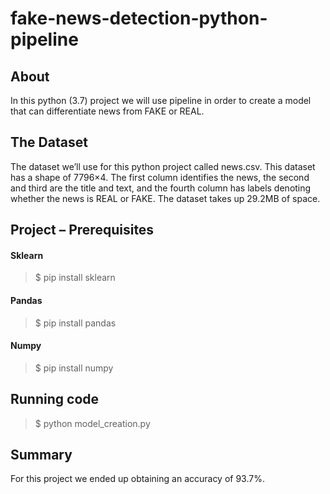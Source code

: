 # fake-news-detection-python-pipeline
## About
In this python (3.7) project we will use pipeline in order to create a model that can differentiate news from FAKE or REAL.

## The Dataset
The dataset we’ll use for this python project called news.csv. This dataset has a shape of 7796×4. The first column identifies the news, the second and third are the title and text, and the fourth column has labels denoting whether the news is REAL or FAKE. The dataset takes up 29.2MB of space.

## Project – Prerequisites

#### Sklearn
> $ pip install sklearn

#### Pandas
> $ pip install pandas

#### Numpy
> $ pip install numpy

## Running code
> $ python model_creation.py

## Summary
For this project we ended up obtaining an accuracy of 93.7%.
